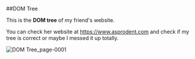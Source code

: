 ##DOM Tree

This is the **DOM tree** of my friend's website.

You can check her website at https://www.asprodent.com and check if my tree is correct or maybe I messed it up totally.

![DOM Tree_page-0001](https://user-images.githubusercontent.com/64097209/150493685-d8ca23e3-037e-44fa-b976-6f668ab59b89.jpg)
